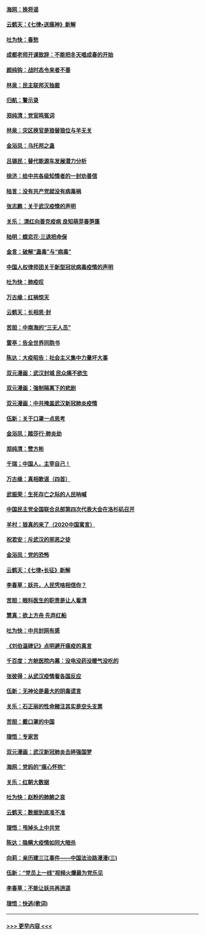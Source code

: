 #### [海网：换将谣](../pages/nsc993/n11873712.md?t=02171022) 
#### [云鹤天：《七律▪送瘟神》新解](../pages/nsc993/n11873598.md?t=02171022) 
#### [吐为快：春愁](../pages/nsc993/n11872801.md?t=02171022) 
#### [成都老师开课致辞：不能把冬天唱成春的开始](../pages/nsc993/n11872653.md?t=02171022) 
#### [颜纯钩：战时态令来者不善](../pages/nsc993/n11872011.md?t=02171022) 
#### [林泉：民主联邦灭独裁](../pages/nsc993/n11870998.md?t=02171022) 
#### [归航：警示录](../pages/nsc993/n11870963.md?t=02171022) 
#### [郑纯清：党官鸣冤词](../pages/nsc993/n11870938.md?t=02171022) 
#### [林泉：灾区换官是狼替狼位与羊无关](../pages/nsc993/n11870896.md?t=02171022) 
#### [金浴凤：乌托邦之蛊](../pages/nsc993/n11870879.md?t=02171022) 
#### [吕锡民：替代能源车发展潜力分析](../pages/nsc993/n11870656.md?t=02171022) 
#### [徐济：给中共各级知情者的一封劝善信](../pages/nsc993/n11868561.md?t=02171022) 
#### [陆言：没有共产党就没有病毒祸](../pages/nsc993/n11868232.md?t=02171022) 
#### [张志鹏：关于武汉疫情的声明](../pages/nsc993/n11867182.md?t=02171022) 
#### [关乐： 漂红向善克疫病 良知萌芽春笋蓬](../pages/nsc993/n11865710.md?t=02171022) 
#### [陆明：蝶恋花‧三退把命保](../pages/nsc993/n11865673.md?t=02171022) 
#### [金言：破解“蛊毒”与“病毒”](../pages/nsc993/n11864103.md?t=02171022) 
#### [中国人权律师团关于新型冠状病毒疫情的声明](../pages/nsc993/n11864249.md?t=02171022) 
#### [吐为快：肺疫叹](../pages/nsc993/n11864027.md?t=02171022) 
#### [万古缘：红祸惊天](../pages/nsc993/n11864079.md?t=02171022) 
#### [云鹤天：长相思‧封](../pages/nsc993/n11864006.md?t=02171022) 
#### [苦胆：中南海的“三无人员”](../pages/nsc993/n11862997.md?t=02171022) 
#### [雷亭：告全世界同胞书](../pages/nsc993/n11862572.md?t=02171022) 
#### [陈达：大疫昭告：社会主义集中力量坏大事](../pages/nsc993/n11859419.md?t=02171022) 
#### [双元漫画：武汉封城 民众痛不欲生](../pages/nsc993/n11859287.md?t=02171022) 
#### [双元漫画：强制隔离下的悲剧](../pages/nsc993/n11859244.md?t=02171022) 
#### [双元漫画：中共掩盖武汉新冠肺炎疫情](../pages/nsc993/n11858249.md?t=02171022) 
#### [伍新：关于口罩一点思考](../pages/nsc993/n11859195.md?t=02171022) 
#### [金浴凤：踏莎行‧肺炎劫](../pages/nsc993/n11858227.md?t=02171022) 
#### [郑纯清：赞方彬](../pages/nsc993/n11856803.md?t=02171022) 
#### [千瑞；中国人，主宰自己！](../pages/nsc993/n11856793.md?t=02171022) 
#### [万古缘：真相歌谣（四首）](../pages/nsc993/n11856263.md?t=02171022) 
#### [武振荣：生死存亡之际的人民呐喊](../pages/nsc993/n11856256.md?t=02171022) 
#### [中国民主党全国联合总部第四次代表大会在洛杉矶召开](../pages/nsc993/n11856344.md?t=02171022) 
#### [羊村：狼真的来了（2020中国寓言）](../pages/nsc993/n11856229.md?t=02171022) 
#### [祝君安：斥武汉的邪恶之徒](../pages/nsc993/n11855861.md?t=02171022) 
#### [金浴凤：党的恐怖](../pages/nsc993/n11855849.md?t=02171022) 
#### [云鹤天：《七律▪长征》新解](../pages/nsc993/n11855479.md?t=02171022) 
#### [李春草：妖共，人民凭啥相信你？](../pages/nsc993/n11855196.md?t=02171022) 
#### [苦胆：眼科医生的职责是让人看清](../pages/nsc993/n11853840.md?t=02171022) 
#### [慧真：欲上方舟 先弃红船](../pages/nsc993/n11853483.md?t=02171022) 
#### [吐为快：中共封网有感](../pages/nsc993/n11852575.md?t=02171022) 
#### [《刘伯温碑记》点明避开瘟疫的真言](../pages/nsc993/n11852128.md?t=02171022) 
#### [千百度：方舱医院内幕：没电没药没暖气没吃的](../pages/nsc993/n11850211.md?t=02171022) 
#### [张彼得：从武汉疫情看各国反应](../pages/nsc993/n11850102.md?t=02171022) 
#### [伍新：无神论是最大的阴毒谎言](../pages/nsc993/n11846129.md?t=02171022) 
#### [关乐：石正丽的性命赌注其实是空头支票](../pages/nsc993/n11846109.md?t=02171022) 
#### [苦胆：戴口罩的中国](../pages/nsc993/n11845576.md?t=02171022) 
#### [理悟：专家苦](../pages/nsc993/n11845564.md?t=02171022) 
#### [双元漫画：武汉新冠肺炎击碎强国梦](../pages/nsc993/n11843320.md?t=02171022) 
#### [海网：党妈的“瘟心怀抱”](../pages/nsc993/n11840740.md?t=02171022) 
#### [关乐：红朝大数据](../pages/nsc993/n11840675.md?t=02171022) 
#### [吐为快：赵粉的肺腑之哀](../pages/nsc993/n11840618.md?t=02171022) 
#### [云鹤天：数据到底准不准](../pages/nsc993/n11840325.md?t=02171022) 
#### [理悟：甩掉头上中共党](../pages/nsc993/n11838826.md?t=02171022) 
#### [陈达：隐瞒大疫情如同大暗杀](../pages/nsc993/n11838771.md?t=02171022) 
#### [向莉：亲历建三江事件——中国法治路漫漫(三)](../pages/nsc993/n11831825.md?t=02171022) 
#### [伍新：“党员上一线”视频火爆最为党乐见](../pages/nsc993/n11838200.md?t=02171022) 
#### [李春草：不能让妖共再逍遥](../pages/nsc993/n11838102.md?t=02171022) 
#### [理悟：快逃(歌词)](../pages/nsc993/n11838083.md?t=02171022) 

----
#### [ >>> 更早内容 <<< ](../indexes/nsc993-earlier.md)

